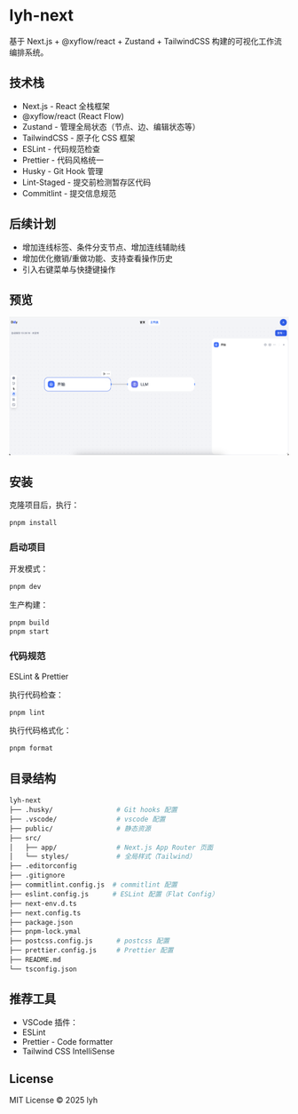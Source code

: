 # lyh-next

基于 Next.js + @xyflow/react + Zustand + TailwindCSS 构建的可视化工作流编排系统。

## 技术栈

- Next.js - React 全栈框架
- @xyflow/react (React Flow)
- Zustand - 管理全局状态（节点、边、编辑状态等）
- TailwindCSS - 原子化 CSS 框架
- ESLint - 代码规范检查
- Prettier - 代码风格统一
- Husky - Git Hook 管理
- Lint-Staged - 提交前检测暂存区代码
- Commitlint - 提交信息规范

## 后续计划

- 增加连线标签、条件分支节点、增加连线辅助线
- 增加优化撤销/重做功能、支持查看操作历史
- 引入右键菜单与快捷键操作

## 预览

![screenshot](./docs/image.png)

## 安装

克隆项目后，执行：

```bash
pnpm install
```

### 启动项目

开发模式：

```bash
pnpm dev
```

生产构建：

```bash
pnpm build
pnpm start
```

### 代码规范

ESLint & Prettier

执行代码检查：

```bash
pnpm lint
```

执行代码格式化：

```bash
pnpm format
```

## 目录结构

```bash
lyh-next
├── .husky/                # Git hooks 配置
├── .vscode/               # vscode 配置
├── public/                # 静态资源
├── src/
│   ├── app/               # Next.js App Router 页面
│   └── styles/            # 全局样式（Tailwind）
├── .editorconfig
├── .gitignore
├── commitlint.config.js  # commitlint 配置
├── eslint.config.js      # ESLint 配置（Flat Config）
├── next-env.d.ts
├── next.config.ts
├── package.json
├── pnpm-lock.ymal
├── postcss.config.js      # postcss 配置
├── prettier.config.js     # Prettier 配置
├── README.md
└── tsconfig.json
```

## 推荐工具

- VSCode 插件：
- ESLint
- Prettier - Code formatter
- Tailwind CSS IntelliSense

## License

MIT License © 2025 lyh
